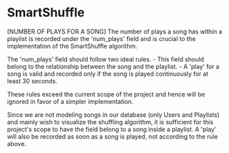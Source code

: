 # SmartShuffle


[NUMBER OF PLAYS FOR A SONG]
  The number of plays a song has within a playlist is recorded under the 'num_plays' field and is crucial to the implementation of the SmartShuffle algorithm.

  The 'num_plays' field should follow two ideal rules.
    - This field should belong to the relationship between the song and the playlist.
    - A 'play' for a song is valid and recorded only if the song is played continuously for at least 30 seconds.

  These rules exceed the current scope of the project and hence will be ignored in favor of a simpler implementation.

  Since we are not modeling songs in our database (only Users and Playlists) and mainly wish to visualize the shuffling algorithm, it is sufficient for this project's
  scope to have the field belong to a song inside a playlist. A 'play' will also be recorded as soon as a song is played, not according to the rule above.

